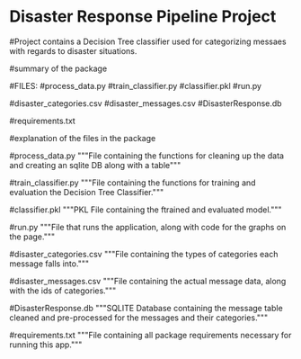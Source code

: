 # Disaster Response Pipeline Project

#Project contains a Decision Tree classifier used for categorizing messaes with regards to disaster situations.

#summary of the package

#FILES:
#process_data.py
#train_classifier.py
#classifier.pkl
#run.py

#disaster_categories.csv
#disaster_messages.csv
#DisasterResponse.db

#requirements.txt

#explanation of the files in the package

#process_data.py
"""File containing the functions for cleaning up the data and creating an sqlite DB along with a table"""

#train_classifier.py
"""File containing the functions for training and evaluation the Decision Tree Classifier."""

#classifier.pkl
"""PKL File containing the ftrained and evaluated model."""

#run.py
"""File that runs the application, along with code for the graphs on the page."""

#disaster_categories.csv
"""File containing the types of categories each message falls into."""

#disaster_messages.csv
"""File containing the actual message data, along with the ids of categories."""

#DisasterResponse.db
"""SQLITE Database containing the message table cleaned and pre-processed for the messages and their categories."""

#requirements.txt
"""File containing all package requirements necessary for running this app."""


